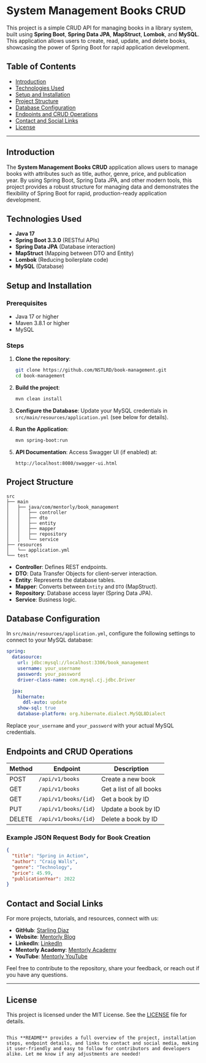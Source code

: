 # System Management Books CRUD

This project is a simple CRUD API for managing books in a library system, built using **Spring Boot**, **Spring Data JPA**, **MapStruct**, **Lombok**, and **MySQL**. This application allows users to create, read, update, and delete books, showcasing the power of Spring Boot for rapid application development.

## Table of Contents
- [Introduction](#introduction)
- [Technologies Used](#technologies-used)
- [Setup and Installation](#setup-and-installation)
- [Project Structure](#project-structure)
- [Database Configuration](#database-configuration)
- [Endpoints and CRUD Operations](#endpoints-and-crud-operations)
- [Contact and Social Links](#contact-and-social-links)
- [License](#license)

---

## Introduction

The **System Management Books CRUD** application allows users to manage books with attributes such as title, author, genre, price, and publication year. By using Spring Boot, Spring Data JPA, and other modern tools, this project provides a robust structure for managing data and demonstrates the flexibility of Spring Boot for rapid, production-ready application development.

## Technologies Used

- **Java 17**
- **Spring Boot 3.3.0** (RESTful APIs)
- **Spring Data JPA** (Database interaction)
- **MapStruct** (Mapping between DTO and Entity)
- **Lombok** (Reducing boilerplate code)
- **MySQL** (Database)

## Setup and Installation

### Prerequisites

- Java 17 or higher
- Maven 3.8.1 or higher
- MySQL

### Steps

1. **Clone the repository**:
   ```bash
   git clone https://github.com/NSTLRD/book-management.git
   cd book-management
   ```

2. **Build the project**:
   ```bash
   mvn clean install
   ```

3. **Configure the Database**: Update your MySQL credentials in `src/main/resources/application.yml` (see below for details).

4. **Run the Application**:
   ```bash
   mvn spring-boot:run
   ```

5. **API Documentation**: Access Swagger UI (if enabled) at:
   ```
   http://localhost:8080/swagger-ui.html
   ```

## Project Structure

```
src
├── main
│   ├── java/com/mentorly/book_management
│   │   ├── controller
│   │   ├── dto
│   │   ├── entity
│   │   ├── mapper
│   │   ├── repository
│   │   └── service
├── resources
│   └── application.yml
└── test
```

- **Controller**: Defines REST endpoints.
- **DTO**: Data Transfer Objects for client-server interaction.
- **Entity**: Represents the database tables.
- **Mapper**: Converts between `Entity` and `DTO` (MapStruct).
- **Repository**: Database access layer (Spring Data JPA).
- **Service**: Business logic.

## Database Configuration

In `src/main/resources/application.yml`, configure the following settings to connect to your MySQL database:

```yaml
spring:
  datasource:
    url: jdbc:mysql://localhost:3306/book_management
    username: your_username
    password: your_password
    driver-class-name: com.mysql.cj.jdbc.Driver

  jpa:
    hibernate:
      ddl-auto: update
    show-sql: true
    database-platform: org.hibernate.dialect.MySQL8Dialect
```

Replace `your_username` and `your_password` with your actual MySQL credentials.

## Endpoints and CRUD Operations

| Method | Endpoint          | Description                |
|--------|--------------------|----------------------------|
| POST   | `/api/v1/books`   | Create a new book          |
| GET    | `/api/v1/books`   | Get a list of all books    |
| GET    | `/api/v1/books/{id}` | Get a book by ID        |
| PUT    | `/api/v1/books/{id}` | Update a book by ID     |
| DELETE | `/api/v1/books/{id}` | Delete a book by ID     |

### Example JSON Request Body for Book Creation

```json
{
  "title": "Spring in Action",
  "author": "Craig Walls",
  "genre": "Technology",
  "price": 45.99,
  "publicationYear": 2022
}
```

## Contact and Social Links

For more projects, tutorials, and resources, connect with us:

- **GitHub**: [Starling Diaz](https://github.com/NSTLRD)
- **Website**: [Mentorly Blog](https://mentorly.blog/)
- **LinkedIn**: [LinkedIn](https://www.linkedin.com/in/starling-diaz-908225181/)
- **Mentorly Academy**: [Mentorly Academy](https://www.mentor-ly.com/)
- **YouTube**: [Mentorly YouTube](https://www.youtube.com/@Mentorly-e3b)

Feel free to contribute to the repository, share your feedback, or reach out if you have any questions.

---

## License

This project is licensed under the MIT License. See the [LICENSE](LICENSE) file for details.
```

This **README** provides a full overview of the project, installation steps, endpoint details, and links to contact and social media, making it user-friendly and easy to follow for contributors and developers alike. Let me know if any adjustments are needed!